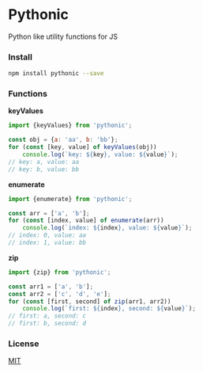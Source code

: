 # Pythonic
Python like utility functions for JS

### Install
```bash
npm install pythonic --save
```

### Functions
**keyValues**
```javascript
import {keyValues} from 'pythonic';

const obj = {a: 'aa', b: 'bb'};
for (const [key, value] of keyValues(obj))
    console.log(`key: ${key}, value: ${value}`);
// key: a, value: aa
// key: b, value: bb
```

**enumerate**
```javascript
import {enumerate} from 'pythonic';

const arr = ['a', 'b'];
for (const [index, value] of enumerate(arr))
    console.log(`index: ${index}, value: ${value}`);
// index: 0, value: aa
// index: 1, value: bb
```

**zip**
```javascript
import {zip} from 'pythonic';

const arr1 = ['a', 'b'];
const arr2 = ['c', 'd', 'e'];
for (const [first, second] of zip(arr1, arr2))
    console.log(`first: ${index}, second: ${value}`);
// first: a, second: c
// first: b, second: d
```
### License
[MIT](https://github.com/assister-ai/pythonic/blob/master/LICENSE)